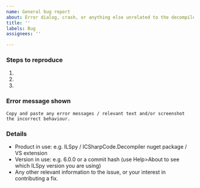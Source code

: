 ```yaml
---
name: General bug report
about: Error dialog, crash, or anything else unrelated to the decompiled code
title: ''
labels: Bug
assignees: ''

---
```


### Steps to reproduce
1. 
2. 
3. 

### Error message shown

```
Copy and paste any error messages / relevant text and/or screenshot the incorrect behaviour.
```

### Details
* Product in use: e.g. ILSpy / ICSharpCode.Decompiler nuget package / VS extension
* Version in use: e.g. 6.0.0 or a commit hash (use Help>About to see which ILSpy version you are using)
* Any other relevant information to the issue, or your interest in contributing a fix.
